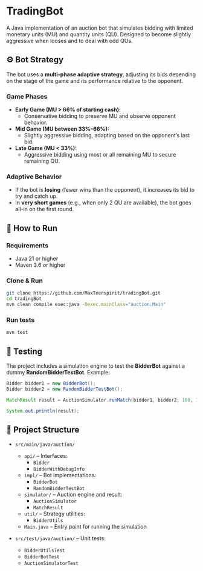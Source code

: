 
# TradingBot

A Java implementation of an auction bot that simulates bidding with limited monetary units (MU) and quantity units (QU). Designed to become slightly aggressive when looses and to deal with odd QUs.

## ⚙️ Bot Strategy

The bot uses a **multi-phase adaptive strategy**, adjusting its bids depending on the stage of the game and its performance relative to the opponent.

### Game Phases

- **Early Game (MU > 66% of starting cash):**
  - Conservative bidding to preserve MU and observe opponent behavior.
- **Mid Game (MU between 33%–66%):**
  - Slightly aggressive bidding, adapting based on the opponent’s last bid.
- **Late Game (MU < 33%):**
  - Aggressive bidding using most or all remaining MU to secure remaining QU.

### Adaptive Behavior

- If the bot is **losing** (fewer wins than the opponent), it increases its bid to try and catch up.
- In **very short games** (e.g., when only 2 QU are available), the bot goes all-in on the first round.

## 🚀 How to Run

### Requirements

- Java 21 or higher
- Maven 3.6 or higher

### Clone & Run

```bash
git clone https://github.com/MaxTeenspirit/tradingBot.git
cd tradingBot
mvn clean compile exec:java -Dexec.mainClass="auction.Main"
```

### Run tests

```bash
mvn test
```

## 🧪 Testing

The project includes a simulation engine to test the **BidderBot** against a dummy **RandomBidderTestBot**. Example:

```java
Bidder bidder1 = new BidderBot();
Bidder bidder2 = new RandomBidderTestBot();

MatchResult result = AuctionSimulator.runMatch(bidder1, bidder2, 100, 1000);

System.out.println(result);
```


## 📁 Project Structure

- `src/main/java/auction/`
  - `api/` – Interfaces:
    - `Bidder`
    - `BidderWithDebugInfo`
  - `impl/` – Bot implementations:
    - `BidderBot`
    - `RandomBidderTestBot`
  - `simulator/` – Auction engine and result:
    - `AuctionSimulator`
    - `MatchResult`
  - `util/` – Strategy utilities:
    - `BidderUtils`
  - `Main.java` – Entry point for running the simulation

- `src/test/java/auction/` – Unit tests:
  - `BidderUtilsTest`
  - `BidderBotTest`
  - `AuctionSimulatorTest`
